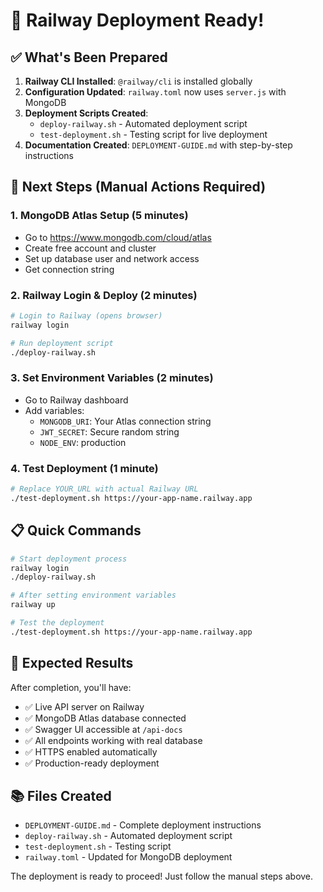 # 🚀 Railway Deployment Ready!

## ✅ What's Been Prepared

1. **Railway CLI Installed**: `@railway/cli` is installed globally
2. **Configuration Updated**: `railway.toml` now uses `server.js` with MongoDB
3. **Deployment Scripts Created**:
   - `deploy-railway.sh` - Automated deployment script
   - `test-deployment.sh` - Testing script for live deployment
4. **Documentation Created**: `DEPLOYMENT-GUIDE.md` with step-by-step instructions

## 🎯 Next Steps (Manual Actions Required)

### 1. MongoDB Atlas Setup (5 minutes)

- Go to https://www.mongodb.com/cloud/atlas
- Create free account and cluster
- Set up database user and network access
- Get connection string

### 2. Railway Login & Deploy (2 minutes)

```bash
# Login to Railway (opens browser)
railway login

# Run deployment script
./deploy-railway.sh
```

### 3. Set Environment Variables (2 minutes)

- Go to Railway dashboard
- Add variables:
  - `MONGODB_URI`: Your Atlas connection string
  - `JWT_SECRET`: Secure random string
  - `NODE_ENV`: production

### 4. Test Deployment (1 minute)

```bash
# Replace YOUR_URL with actual Railway URL
./test-deployment.sh https://your-app-name.railway.app
```

## 📋 Quick Commands

```bash
# Start deployment process
railway login
./deploy-railway.sh

# After setting environment variables
railway up

# Test the deployment
./test-deployment.sh https://your-app-name.railway.app
```

## 🎉 Expected Results

After completion, you'll have:

- ✅ Live API server on Railway
- ✅ MongoDB Atlas database connected
- ✅ Swagger UI accessible at `/api-docs`
- ✅ All endpoints working with real database
- ✅ HTTPS enabled automatically
- ✅ Production-ready deployment

## 📚 Files Created

- `DEPLOYMENT-GUIDE.md` - Complete deployment instructions
- `deploy-railway.sh` - Automated deployment script
- `test-deployment.sh` - Testing script
- `railway.toml` - Updated for MongoDB deployment

The deployment is ready to proceed! Just follow the manual steps above.
